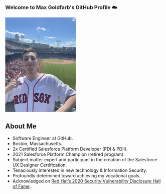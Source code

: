 ### Welcome to Max Goldfarb's GitHub Profile ☁️

<img src="IMG_0455.png" height="300">

## About Me
- Software Engineer at GitHub.
- Boston, Massachusetts.
- 2x Certified Salesforce Platform Developer (PDI & PDII).
- 2021 Salesforce Platform Champion (retired program).
- Subject matter expert and participant in the creation of the Salesforce UX Designer Certification.
- Tenaciously interested in new technology & Information Security.
- Profoundly determined toward achieving my vocational goals.
- Acknowledged on [Red Hat’s 2020 Security Vulnerability Disclosure Hall of Fame](https://access.redhat.com/articles/66234).
